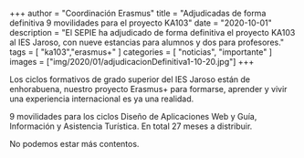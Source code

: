 +++
author = "Coordinación Erasmus"
title = "Adjudicadas de forma definitiva 9 movilidades para el proyecto KA103"
date = "2020-10-01"
description = "El SEPIE ha adjudicado de forma definitiva el proyecto KA103 al IES Jaroso, con nueve estancias para alumnos y dos para profesores."
tags = [
    "ka103","erasmus+"
]
categories = [
    "noticias", "importante"
]
images  = ["img/2020/01/adjudicacionDefinitiva1-10-20.jpg"]
+++

Los ciclos formativos de grado superior del IES Jaroso están de enhorabuena, nuestro proyecto Erasmus+ para formarse, aprender y vivir una experiencia internacional es ya una realidad.

9 movilidades para los ciclos Diseño de Aplicaciones Web y Guía, Información y Asistencia Turística. En total 27 meses a distribuir.

No podemos estar más contentos.

